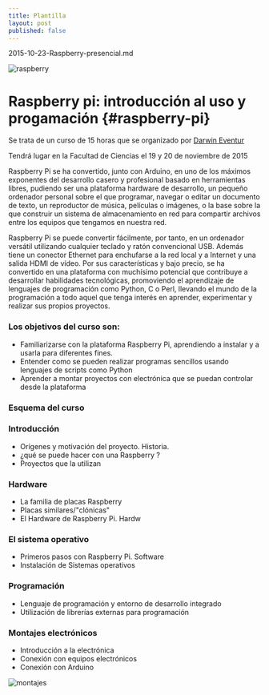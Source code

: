 ```yaml
---
title: Plantilla
layout: post
published: false
---
```

2015-10-23-Raspberry-presencial.md


![raspberry](https://www.raspberrypi.org/wp-content/uploads/2015/08/raspberry-pi-logo.png)

[](#raspberry-pi)Raspberry pi: introducción al uso y progamación {#raspberry-pi}
================================================================

Se trata de un curso de 15 horas que se organizado por [Darwin Eventur](http://www.darwineventur.com)

Tendrá lugar en la Facultad de Ciencias el 19 y 20 de noviembre de 2015

Raspberry Pi se ha convertido, junto con Arduino, en uno de los máximos exponentes del desarrollo casero y profesional basado en herramientas libres, pudiendo ser una plataforma hardware de desarrollo, un pequeño ordenador personal sobre el que programar, navegar o editar un documento de texto, un reproductor de música, películas o imágenes, o la base sobre la que construir un sistema de almacenamiento en red para compartir archivos entre los equipos que tengamos en nuestra red. 

Raspberry Pi se puede convertir fácilmente, por tanto, en un ordenador versátil utilizando cualquier teclado y ratón convencional USB. Además tiene un conector Ethernet para enchufarse a la red local y a Internet y una salida HDMI de vídeo. Por sus características y bajo precio, se ha convertido en una plataforma con muchísimo potencial que contribuye a desarrollar habilidades tecnológicas, promoviendo el aprendizaje de lenguajes de programación como Python, C o Perl, llevando el mundo de la programación a todo aquel que tenga interés en aprender, experimentar y realizar sus propios proyectos. 

### Los objetivos del curso son: 

* Familiarizarse con la plataforma Raspberry Pi, aprendiendo a instalar y a usarla para diferentes fines. 
* Entender como se pueden realizar programas sencillos usando lenguajes de scripts como Python 
* Aprender a montar proyectos con electrónica que se puedan controlar desde la plataforma


### Esquema del curso

### Introducción
- Orígenes y motivación del proyecto. Historia.
- ¿qué se puede hacer con una Raspberry ?
- Proyectos que la utilizan
### Hardware
- La familia de placas Raspberry
- Placas similares/"clónicas"
- El Hardware de Raspberry Pi. Hardw
### El sistema operativo
- Primeros pasos con Raspberry Pi. Software
- Instalación de Sistemas operativos
### Programación
- Lenguaje de programación y entorno de desarrollo integrado
- Utilización de librerías externas para programación
### Montajes electrónicos
- Introducción a la electrónica
- Conexión con equipos electrónicos
- Conexión con Arduino

![montajes](https://lh3.googleusercontent.com/Z_V04R5W4n0PkocOnDPFFetrM8m0Nvr2v0VjYkj-CujOpHyXSpaHco7KiD6nLbPqdYPCkHTluw7vjgI12ThLtitJUGC4pYxPuu5hLfjBJhCxtFRZxzLlqG2dexEYZyus-WyG23XkNa3qdbVGr0Ym0Vy3eTS6-knkFOF---QH4BUvuphcI5EGGINYtpvYtFQddbdl9pEwS0O2Ywivnk2pj7zqYl03swxZqdZXyOgDiTtD2rbrE34H7PdWFua_EWc8dVbNjF3nSO8ftkLz4rnVxDrHSBdGpBqei8fOFh-t61bBnM8K2TRrXpQMaJ77rLdtVZX9Pzr6QS95pFessww7ADXyT_zMzYMXheuWlh7tDNwDJcmBs983x4ylHZWCTZfLxxz6kjdZHjZcz-QklX4uoskPVVRnBkcv6A5jxVtwOv0RinO6v3wf8b0YN40tSa3qhvUsdwacOtBmQcECE5w64hz61QkGwQ1UNNJQWiPq5FPzGS9S08azco1KonVIj_bE0dz1qnkw5YvDkwR-GeW-i7tH-BLFqmT4bICJYVPmuVE=w1564-h940-no)


 
